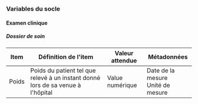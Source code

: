 ### Variables du socle

#### Examen clinique

##### Dossier de soin

| Item                            | Définition de l'item                                                                          | Valeur attendue | Métadonnées |
|---------------------------------|-----------------------------------------------------------------------------------------------|----------------|-------------|
| Poids | Poids du patient tel que relevé à un instant donné lors de sa venue à l'hôpital | Value numérique | Date de la mesure<br />Unité de mesure |

